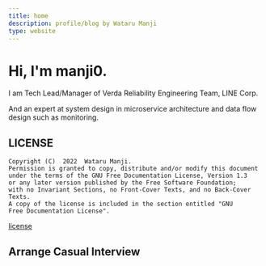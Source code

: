 ```yaml
---
title: home
description: profile/blog by Wataru Manji
type: website
---
```


# Hi, I'm manji0.

I am Tech Lead/Manager of Verda Reliability Engineering Team, LINE Corp.

And an expert at system design in microservice architecture and data flow design such as monitoring.

## LICENSE
```
Copyright (C)  2022  Wataru Manji.
Permission is granted to copy, distribute and/or modify this document
under the terms of the GNU Free Documentation License, Version 1.3
or any later version published by the Free Software Foundation;
with no Invariant Sections, no Front-Cover Texts, and no Back-Cover Texts.
A copy of the license is included in the section entitled "GNU
Free Documentation License".
```

[license](/license.txt)

## Arrange Casual Interview
<!-- Begin TimeRex Widget -->
<div id="timerex_calendar" data-url="https://timerex.net/s/manji0/5cef05bd"></div>

<script id="timerex_embed" src="https://asset.timerex.net/js/embed.js"></script>

<script type="text/javascript">
  TimerexCalendar();
</script>
<!-- End TimeRex Widget -->
